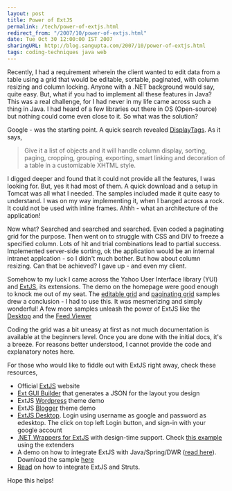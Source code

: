 ```yaml
---
layout: post
title: Power of ExtJS
permalink: /tech/power-of-extjs.html
redirect_from: "/2007/10/power-of-extjs.html"
date: Tue Oct 30 12:00:00 IST 2007
sharingURL: http://blog.sangupta.com/2007/10/power-of-extjs.html
tags: coding-techniques java web
---
```


Recently, I had a requirement wherein the client wanted to edit data from a table 
using a grid that would be editable, sortable, paginated, with column resizing and 
column locking. Anyone with a .NET background would say, quite easy. But, what if 
you had to implement all these features in Java? This was a real challenge, for I 
had never in my life came across such a thing in Java. I had heard of a few libraries 
out there in OS (Open-source) but nothing could come even close to it. So what was 
the solution?

<!-- break here -->

Google - was the starting point. A quick search revealed 
<a href="http://displaytag.sourceforge.net/">DisplayTags</a>. As it says, 

> Give it a list of objects and it will handle column display, sorting, paging, cropping, 
> grouping, exporting, smart linking and decoration of a table in a customizable XHTML style.

I digged deeper and found that it could not provide all the features, I was looking for. 
But, yes it had most of them. A quick download and a setup in Tomcat was all what I needed. 
The samples included made it quite easy to understand. I was on my way implementing it, when 
I banged across a rock. It could not be used with inline frames. Ahhh - what an architecture 
of the application!

Now what? Searched and searched and searched. Even coded a paginating grid for the purpose. 
Then went on to struggle with CSS and DIV to freeze a specified column. Lots of hit and 
trial combinations lead to partial success. Implemented server-side sorting, ok the application 
would be an internal intranet applcation - so I didn't much bother. But how about column resizing. 
Can that be achieved? I gave up - and even my client.

Somehow to my luck I came across the Yahoo User Interface library (YUI) and 
<a href="http://www.extjs.com">ExtJS</a>, its extensions. The demo on the homepage were good 
enough to knock me out of my seat. The 
<a href="http://extjs.com/deploy/dev/examples/grid/edit-grid.html">editable grid</a> and 
<a href="http://extjs.com/deploy/dev/examples/grid/paging.html">paginating grid</a> samples 
drew a conclusion - I had to use this. It was mesmerizing and simply wonderful! A few more 
samples unleash the power of ExtJS like the 
<a href="http://extjs.com/deploy/dev/examples/desktop/desktop.html">Desktop</a> and the 
<a href="http://extjs.com/deploy/dev/examples/feed-viewer/view.html">Feed Viewer</a>

Coding the grid was a bit uneasy at first as not much documentation is available at the 
beginners level. Once you are done with the initial docs, it's a breeze. For reasons better 
understood, I cannot provide the code and explanatory notes here.

For those who would like to fiddle out with ExtJS right away, check these resources,

* Official <a href="http://www.extjs.com">ExtJS</a> website
* <a href="http://tof2k.com/ext/formbuilder/">Ext GUI Builder</a> that generates a JSON for the layout you design
* ExtJS <a href="http://extjswordpress.net/">Wordpress</a> theme demo
* ExtJS <a href="http://extjstest.blogspot.com/">Blogger</a> theme demo
* <a href="http://www.pazor.com/Clients/GoogleDesktop/Files/examples/window/desktop.html">ExtJS Desktop</a>. Login using username as google and password as edesktop. The click on top left Login button, and sign-in with your google account
* <a href="http://www.codeplex.com/ExtJsExtenderControl">.NET Wrappers for ExtJS</a> with design-time support. Check <a href="http://www.extendersamples.qsh.eu/">this example</a> using the extenders
* A demo on how to integrate ExtJS with Java/Spring/DWR (<a href="http://extjs.com/forum/showthread.php?t=5586&amp;highlight=java">read here</a>). Download the sample <a href="http://scottwalter.com/mint/pepper/tillkruess/downloads/download.php?uri=http%3A//scottwalter.com/files/java-ext.zip">here</a>
* <a href="http://extjs.com/forum/showthread.php?t=12545&amp;highlight=java">Read</a> on how to integrate ExtJS and Struts.

Hope this helps!
